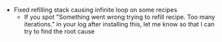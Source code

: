 - Fixed refilling stack causing infinite loop on some recipes
  - If you spot "Something went wrong trying to refill recipe. Too many iterations." in your log after installing this, let me know so that I can try to find the root cause